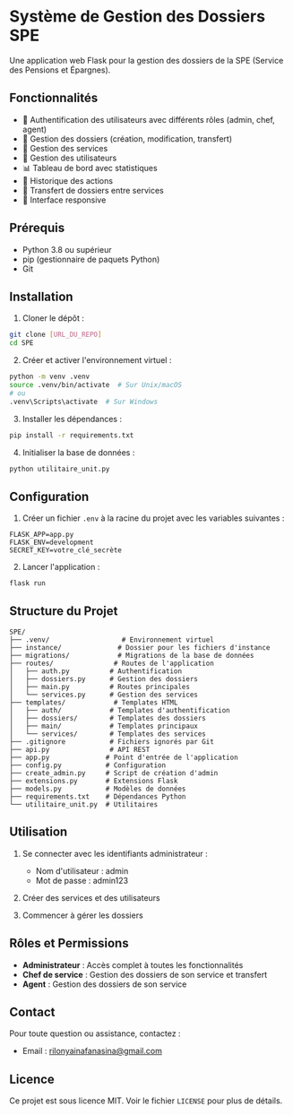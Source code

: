 # Système de Gestion des Dossiers SPE

Une application web Flask pour la gestion des dossiers de la SPE (Service des Pensions et Épargnes).

## Fonctionnalités

- 🔐 Authentification des utilisateurs avec différents rôles (admin, chef, agent)
- 📁 Gestion des dossiers (création, modification, transfert)
- 🏢 Gestion des services
- 👥 Gestion des utilisateurs
- 📊 Tableau de bord avec statistiques
- 📝 Historique des actions
- 🔄 Transfert de dossiers entre services
- 📱 Interface responsive

## Prérequis

- Python 3.8 ou supérieur
- pip (gestionnaire de paquets Python)
- Git

## Installation

1. Cloner le dépôt :

```bash
git clone [URL_DU_REPO]
cd SPE
```

2. Créer et activer l'environnement virtuel :

```bash
python -m venv .venv
source .venv/bin/activate  # Sur Unix/macOS
# ou
.venv\Scripts\activate  # Sur Windows
```

3. Installer les dépendances :

```bash
pip install -r requirements.txt
```

4. Initialiser la base de données :

```bash
python utilitaire_unit.py
```

## Configuration

1. Créer un fichier `.env` à la racine du projet avec les variables suivantes :

```env
FLASK_APP=app.py
FLASK_ENV=development
SECRET_KEY=votre_clé_secrète
```

2. Lancer l'application :

```bash
flask run
```

## Structure du Projet

```
SPE/
├── .venv/                  # Environnement virtuel
├── instance/              # Dossier pour les fichiers d'instance
├── migrations/            # Migrations de la base de données
├── routes/               # Routes de l'application
│   ├── auth.py          # Authentification
│   ├── dossiers.py      # Gestion des dossiers
│   ├── main.py          # Routes principales
│   └── services.py      # Gestion des services
├── templates/            # Templates HTML
│   ├── auth/            # Templates d'authentification
│   ├── dossiers/        # Templates des dossiers
│   ├── main/            # Templates principaux
│   └── services/        # Templates des services
├── .gitignore           # Fichiers ignorés par Git
├── api.py               # API REST
├── app.py              # Point d'entrée de l'application
├── config.py           # Configuration
├── create_admin.py     # Script de création d'admin
├── extensions.py       # Extensions Flask
├── models.py           # Modèles de données
├── requirements.txt    # Dépendances Python
└── utilitaire_unit.py  # Utilitaires
```

## Utilisation

1. Se connecter avec les identifiants administrateur :

   - Nom d'utilisateur : admin
   - Mot de passe : admin123

2. Créer des services et des utilisateurs

3. Commencer à gérer les dossiers

## Rôles et Permissions

- **Administrateur** : Accès complet à toutes les fonctionnalités
- **Chef de service** : Gestion des dossiers de son service et transfert
- **Agent** : Gestion des dossiers de son service

## Contact

Pour toute question ou assistance, contactez :

- Email : rilonyainafanasina@gmail.com

## Licence

Ce projet est sous licence MIT. Voir le fichier `LICENSE` pour plus de détails.
